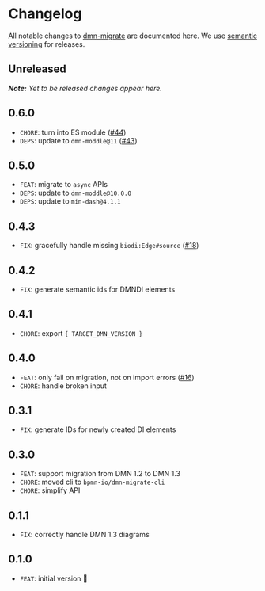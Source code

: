 # Changelog

All notable changes to [dmn-migrate](https://github.com/bpmn-io/dmn-migrate) are documented here. We use [semantic versioning](http://semver.org/) for releases.

## Unreleased

___Note:__ Yet to be released changes appear here._

## 0.6.0

* `CHORE`: turn into ES module ([#44](https://github.com/bpmn-io/dmn-migrate/pull/44))
* `DEPS`: update to `dmn-moddle@11` ([#43](https://github.com/bpmn-io/dmn-migrate/pull/43))

## 0.5.0

* `FEAT`: migrate to `async` APIs
* `DEPS`: update to `dmn-moddle@10.0.0`
* `DEPS`: update to `min-dash@4.1.1`

## 0.4.3

* `FIX`: gracefully handle missing `biodi:Edge#source` ([#18](https://github.com/bpmn-io/dmn-migrate/issues/18))

## 0.4.2

* `FIX`: generate semantic ids for DMNDI elements

## 0.4.1

* `CHORE`: export `{ TARGET_DMN_VERSION }`

## 0.4.0

* `FEAT`: only fail on migration, not on import errors ([#16](https://github.com/bpmn-io/dmn-migrate/issues/16))
* `CHORE`: handle broken input

## 0.3.1

* `FIX`: generate IDs for newly created DI elements

## 0.3.0

* `FEAT`: support migration from DMN 1.2 to DMN 1.3
* `CHORE`: moved cli to `bpmn-io/dmn-migrate-cli`
* `CHORE`: simplify API

## 0.1.1

* `FIX`: correctly handle DMN 1.3 diagrams

## 0.1.0

* `FEAT`: initial version :tada:
